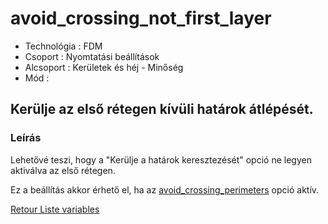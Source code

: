 # avoid_crossing_not_first_layer

* Technológia : FDM
* Csoport :  Nyomtatási beállítások
* Alcsoport : Kerületek és héj - Minőség
* Mód :

## Kerülje az első rétegen kívüli határok átlépését.

### Leírás

Lehetővé teszi, hogy a "Kerülje a határok keresztezését" opció ne legyen aktiválva az első rétegen.

Ez a beállítás akkor érhető el, ha az [avoid_crossing_perimeters](avoid_crossing_perimeters.md) opció aktív.

[Retour Liste variables](variable_list.md)